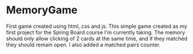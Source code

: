 # MemoryGame
First game created using html, css and js.
This simple game created as my first project for the Spring Board course I'm currently taking. 
The memory should only allow clicking of 2 cards at the same time, and if they matched they should remain open. 
I also added a matched pairs counter. 
